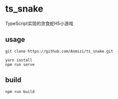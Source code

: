 # ts_snake

TypeScript实现的贪食蛇H5小游戏

## usage
```
git clone https://github.com/Anmizi/ts_snake.git
```
```
yarn install
npm run serve
```

## build

```
npm run build
```
